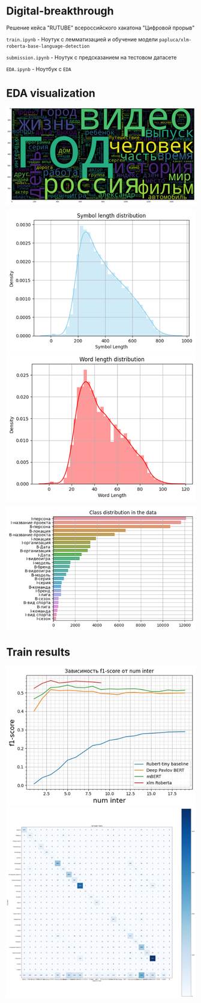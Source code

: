 # Digital-breakthrough
Решение кейса  "RUTUBE" всероссийского хакатона "Цифровой прорыв"

`train.ipynb` - Ноутук с лемматизацией и обучение модели `papluca/xlm-roberta-base-language-detection`

`submission.ipynb` - Ноутук c предсказанием на тестовом датасете

`EDA.ipynb` - Ноутбук с `EDA`


# EDA visualization

![first](https://github.com/GusevaYuliya/Digital-breakthrough/blob/main/img/second_variant.png?raw=true)

![first](https://github.com/GusevaYuliya/Digital-breakthrough/blob/main/img/image_2023-10-28_09-45-31.png?raw=true)
![first](https://github.com/GusevaYuliya/Digital-breakthrough/blob/main/img/image_2023-10-28_09-46-33.png?raw=true)

![second](https://github.com/GusevaYuliya/Digital-breakthrough/blob/main/img/distr.png?raw=true)


# Train results

![third](https://github.com/GusevaYuliya/Digital-breakthrough/blob/main/img/photo_2023-10-29_03-03-07.jpg?raw=true)
![four](https://github.com/GusevaYuliya/Digital-breakthrough/blob/main/img/photo_2023-10-29_03-04-27.jpg?raw=true)
